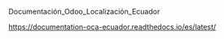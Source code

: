 Documentación_Odoo_Localización_Ecuador

https://documentation-oca-ecuador.readthedocs.io/es/latest/
